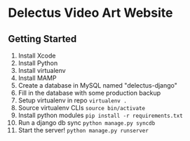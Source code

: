 # Delectus Video Art Website

## Getting Started

1. Install Xcode
2. Install Python
3. Install virtualenv
4. Install MAMP
5. Create a database in MySQL named "delectus-django"
6. Fill in the database with some production backup
7. Setup virtualenv in repo `virtualenv .`
8. Source virtualenv CLIs `source bin/activate`
9. Install python modules `pip install -r requirements.txt`
9. Run a django db sync `python manage.py syncdb`
10. Start the server! `python manage.py runserver`